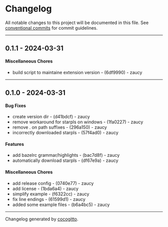 # Changelog
All notable changes to this project will be documented in this file. See [conventional commits](https://www.conventionalcommits.org/) for commit guidelines.

- - -
## 0.1.1 - 2024-03-31
#### Miscellaneous Chores
- build script to maintaine extension version - (6df9990) - zaucy

- - -

## 0.1.0 - 2024-03-31
#### Bug Fixes
- create version dir - (d41bdcf) - zaucy
- remove workaround for starpls on windows - (1fa0227) - zaucy
- remove . on path suffixes - (296a150) - zaucy
- incorrectly downloaded starpls - (57f4ad0) - zaucy
#### Features
- add bazelrc grammar/highlights - (bac7d8f) - zaucy
- automatically download starpls - (df67e9a) - zaucy
#### Miscellaneous Chores
- add release config - (0740e77) - zaucy
- add license - (1bda6a4) - zaucy
- simplify example - (f6322cc) - zaucy
- fix line endings - (61599d1) - zaucy
- added some example files - (b6a4bc5) - zaucy

- - -

Changelog generated by [cocogitto](https://github.com/cocogitto/cocogitto).